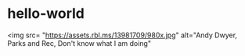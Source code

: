 # hello-world


<img src= "https://assets.rbl.ms/13981709/980x.jpg" alt="Andy Dwyer, Parks and Rec, Don't know what I am doing"